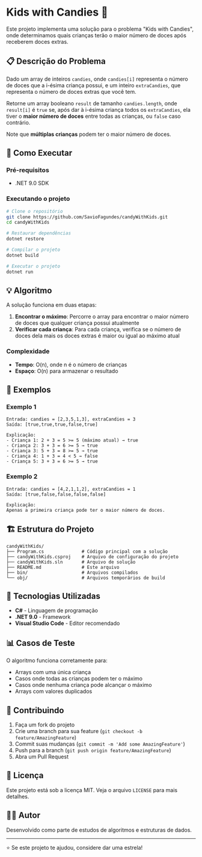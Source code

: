 # Kids with Candies 🍭

Este projeto implementa uma solução para o problema "Kids with Candies", onde determinamos quais crianças terão o maior número de doces após receberem doces extras.

## 📋 Descrição do Problema

Dado um array de inteiros `candies`, onde `candies[i]` representa o número de doces que a i-ésima criança possui, e um inteiro `extraCandies`, que representa o número de doces extras que você tem.

Retorne um array booleano `result` de tamanho `candies.length`, onde `result[i]` é `true` se, após dar à i-ésima criança todos os `extraCandies`, ela tiver o **maior número de doces** entre todas as crianças, ou `false` caso contrário.

Note que **múltiplas crianças** podem ter o maior número de doces.

## 🚀 Como Executar

### Pré-requisitos
- .NET 9.0 SDK

### Executando o projeto
```bash
# Clone o repositório
git clone https://github.com/SavioFagundes/candyWithKids.git
cd candyWithKids

# Restaurar dependências
dotnet restore

# Compilar o projeto
dotnet build

# Executar o projeto
dotnet run
```

## 💡 Algoritmo

A solução funciona em duas etapas:

1. **Encontrar o máximo**: Percorre o array para encontrar o maior número de doces que qualquer criança possui atualmente
2. **Verificar cada criança**: Para cada criança, verifica se o número de doces dela mais os doces extras é maior ou igual ao máximo atual

### Complexidade
- **Tempo**: O(n), onde n é o número de crianças
- **Espaço**: O(n) para armazenar o resultado

## 📝 Exemplos

### Exemplo 1
```
Entrada: candies = [2,3,5,1,3], extraCandies = 3
Saída: [true,true,true,false,true]

Explicação: 
- Criança 1: 2 + 3 = 5 >= 5 (máximo atual) → true
- Criança 2: 3 + 3 = 6 >= 5 → true  
- Criança 3: 5 + 3 = 8 >= 5 → true
- Criança 4: 1 + 3 = 4 < 5 → false
- Criança 5: 3 + 3 = 6 >= 5 → true
```

### Exemplo 2
```
Entrada: candies = [4,2,1,1,2], extraCandies = 1
Saída: [true,false,false,false,false]

Explicação:
Apenas a primeira criança pode ter o maior número de doces.
```

## 🏗️ Estrutura do Projeto

```
candyWithKids/
├── Program.cs              # Código principal com a solução
├── candyWithKids.csproj    # Arquivo de configuração do projeto
├── candyWithKids.sln       # Arquivo de solução
├── README.md               # Este arquivo
├── bin/                    # Arquivos compilados
└── obj/                    # Arquivos temporários de build
```

## 🔧 Tecnologias Utilizadas

- **C#** - Linguagem de programação
- **.NET 9.0** - Framework
- **Visual Studio Code** - Editor recomendado

## 📊 Casos de Teste

O algoritmo funciona corretamente para:
- Arrays com uma única criança
- Casos onde todas as crianças podem ter o máximo
- Casos onde nenhuma criança pode alcançar o máximo
- Arrays com valores duplicados

## 🤝 Contribuindo

1. Faça um fork do projeto
2. Crie uma branch para sua feature (`git checkout -b feature/AmazingFeature`)
3. Commit suas mudanças (`git commit -m 'Add some AmazingFeature'`)
4. Push para a branch (`git push origin feature/AmazingFeature`)
5. Abra um Pull Request

## 📄 Licença

Este projeto está sob a licença MIT. Veja o arquivo `LICENSE` para mais detalhes.

## 👨‍💻 Autor

Desenvolvido como parte de estudos de algoritmos e estruturas de dados.

---

⭐ Se este projeto te ajudou, considere dar uma estrela!
